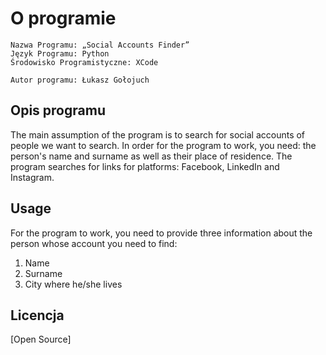 # O programie

    Nazwa Programu: „Social Accounts Finder”
    Język Programu: Python 
    Środowisko Programistyczne: XCode

    Autor programu: Łukasz Gołojuch
    
## Opis programu 

The main assumption of the program is to search for social accounts of people we want to search. In order for the program to work, you need: the person's name and surname as well as their place of residence. The program searches for links for platforms: Facebook, LinkedIn and Instagram.

## Usage

For the program to work, you need to provide three information about the person whose account you need to find:
1. Name
2. Surname
3. City where he/she lives

## Licencja
[Open Source]

